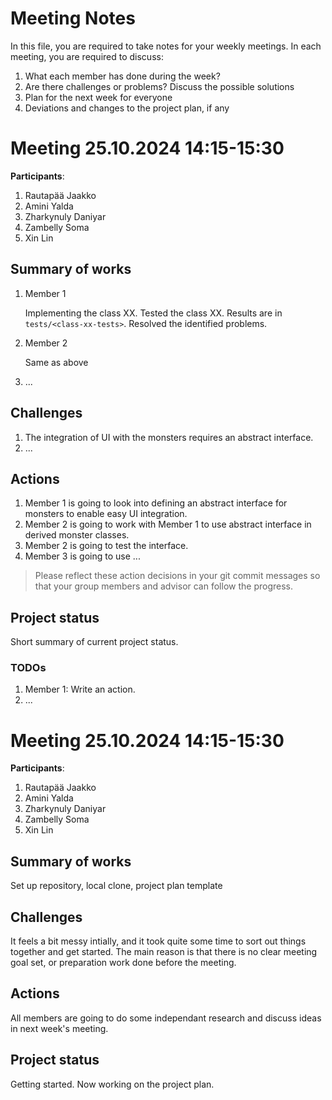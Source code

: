 # Meeting Notes
In this file, you are required to take notes for your weekly meetings. 
In each meeting, you are required to discuss:

1. What each member has done during the week?
2. Are there challenges or problems? Discuss the possible solutions
3. Plan for the next week for everyone
4. Deviations and changes to the project plan, if any

# Meeting 25.10.2024 14:15-15:30

**Participants**: 
1. Rautapää Jaakko
2. Amini Yalda 
3. Zharkynuly Daniyar
4. Zambelly Soma
5. Xin Lin

## Summary of works
1. Member 1 
   
   Implementing the class XX. Tested the class XX. 
   Results are in `tests/<class-xx-tests>`. Resolved the identified problems.

2. Member 2

   Same as above

3. ...

## Challenges

1. The integration of UI with the monsters requires an abstract interface.
2. ...

## Actions
1. Member 1 is going to look into defining an abstract interface for monsters 
   to enable easy UI integration.
2. Member 2 is going to work with Member 1 to use abstract interface in derived 
   monster classes.
3. Member 2 is going to test the interface.
4. Member 3 is going to use ...

> Please reflect these action decisions in your git commit messages so that 
> your group members and advisor can follow the progress.

## Project status 
Short summary of current project status. 

### TODOs
1. Member 1: Write an action.
2. ...


# Meeting 25.10.2024 14:15-15:30

**Participants**: 
1. Rautapää Jaakko
2. Amini Yalda 
3. Zharkynuly Daniyar
4. Zambelly Soma
5. Xin Lin

## Summary of works
Set up repository, local clone, project plan template

## Challenges

It feels a bit messy intially, and it took quite some time to sort out things together and get started. The main reason is that there is no clear meeting goal set, or preparation work done before the meeting.


## Actions
All members are going to do some independant research and discuss ideas in next week's meeting. 


## Project status 
Getting started. Now working on the project plan.
